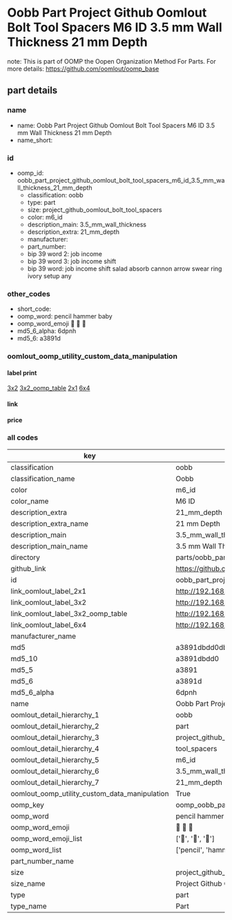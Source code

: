 # Oobb Part Project Github Oomlout Bolt Tool Spacers M6 ID 3.5 mm Wall Thickness 21 mm Depth  

note: This is part of OOMP the Oopen Organization Method For Parts. For more details: https://github.com/oomlout/oomp_base

##  part details
  







### name
* name: Oobb Part Project Github Oomlout Bolt Tool Spacers M6 ID 3.5 mm Wall Thickness 21 mm Depth
* name_short: 
### id
* oomp_id: oobb_part_project_github_oomlout_bolt_tool_spacers_m6_id_3.5_mm_wall_thickness_21_mm_depth
  * classification: oobb
  * type: part
  * size: project_github_oomlout_bolt_tool_spacers
  * color: m6_id
  * description_main: 3.5_mm_wall_thickness
  * description_extra: 21_mm_depth
  * manufacturer: 
  * part_number: 
  * bip 39 word 2: job income
  * bip 39 word 3: job income shift
  * bip 39 word: job income shift salad absorb cannon arrow swear ring ivory setup any

### other_codes
* short_code: 
* oomp_word: pencil hammer baby
* oomp_word_emoji :pencil: :hammer: :baby:
* md5_6_alpha: 6dpnh
* md5_6: a3891d






### oomlout_oomp_utility_custom_data_manipulation
#### label print
[3x2](http://192.168.1.245:1112/?label=oomp%206dpnh)
[3x2_oomp_table](http://192.168.1.108:1112/?label=oomp%206dpnh)
[2x1](http://192.168.1.242:1112/?label=oomp%206dpnh)
[6x4](http://192.168.1.55:1112/?label=oomp%206dpnh)    

#### link

                              

#### price







### all codes 
| key | value |  
| --- | --- |  
| classification | oobb |  
| classification_name | Oobb |  
| color | m6_id |  
| color_name | M6 ID |  
| description_extra | 21_mm_depth |  
| description_extra_name | 21 mm Depth |  
| description_main | 3.5_mm_wall_thickness |  
| description_main_name | 3.5 mm Wall Thickness |  
| directory | parts/oobb_part_project_github_oomlout_bolt_tool_spacers_m6_id_3.5_mm_wall_thickness_21_mm_depth |  
| github_link | https://github.com/oomlout/oomlout_oomp_part_src/tree/main/parts/oobb_part_project_github_oomlout_bolt_tool_spacers_m6_id_3.5_mm_wall_thickness_21_mm_depth |  
| id | oobb_part_project_github_oomlout_bolt_tool_spacers_m6_id_3.5_mm_wall_thickness_21_mm_depth |  
| link_oomlout_label_2x1 | http://192.168.1.242:1112/?label=oomp%206dpnh |  
| link_oomlout_label_3x2 | http://192.168.1.245:1112/?label=oomp%206dpnh |  
| link_oomlout_label_3x2_oomp_table | http://192.168.1.108:1112/?label=oomp%206dpnh |  
| link_oomlout_label_6x4 | http://192.168.1.55:1112/?label=oomp%206dpnh |  
| manufacturer_name |  |  
| md5 | a3891dbdd0db819485806be58b9ca3c0 |  
| md5_10 | a3891dbdd0 |  
| md5_5 | a3891 |  
| md5_6 | a3891d |  
| md5_6_alpha | 6dpnh |  
| name | Oobb Part Project Github Oomlout Bolt Tool Spacers M6 ID 3.5 mm Wall Thickness 21 mm Depth |  
| oomlout_detail_hierarchy_1 | oobb |  
| oomlout_detail_hierarchy_2 | part |  
| oomlout_detail_hierarchy_3 | project_github_bolt |  
| oomlout_detail_hierarchy_4 | tool_spacers |  
| oomlout_detail_hierarchy_5 | m6_id |  
| oomlout_detail_hierarchy_6 | 3.5_mm_wall_thickness |  
| oomlout_detail_hierarchy_7 | 21_mm_depth |  
| oomlout_oomp_utility_custom_data_manipulation | True |  
| oomp_key | oomp_oobb_part_project_github_oomlout_bolt_tool_spacers_m6_id_3.5_mm_wall_thickness_21_mm_depth |  
| oomp_word | pencil hammer baby |  
| oomp_word_emoji | :pencil: :hammer: :baby: |  
| oomp_word_emoji_list | [':pencil:', ':hammer:', ':baby:'] |  
| oomp_word_list | ['pencil', 'hammer', 'baby'] |  
| part_number_name |  |  
| size | project_github_oomlout_bolt_tool_spacers |  
| size_name | Project Github Oomlout Bolt Tool Spacers |  
| type | part |  
| type_name | Part |  

